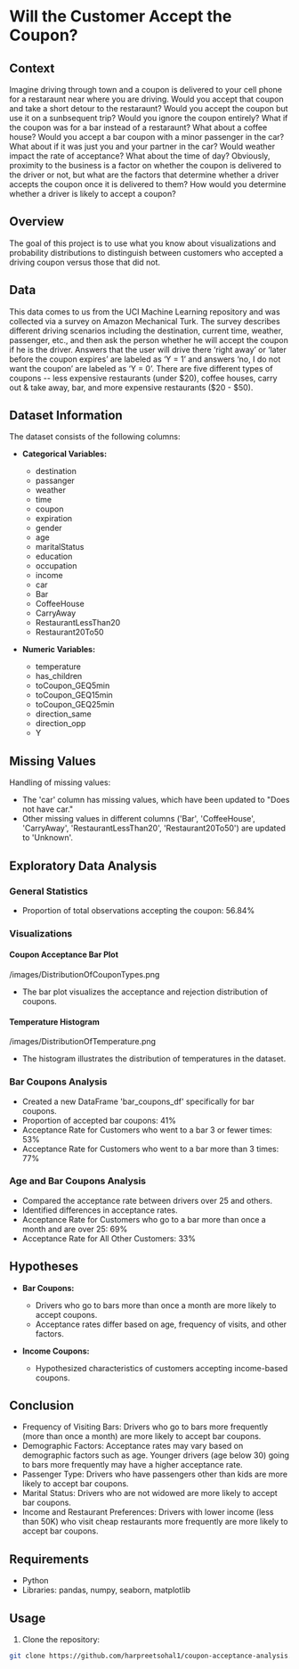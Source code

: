 # Will the Customer Accept the Coupon?

## Context
Imagine driving through town and a coupon is delivered to your cell phone for a restaraunt near where you are driving. Would you accept that coupon and take a short detour to the restaraunt? Would you accept the coupon but use it on a sunbsequent trip? Would you ignore the coupon entirely? What if the coupon was for a bar instead of a restaraunt? What about a coffee house? Would you accept a bar coupon with a minor passenger in the car? What about if it was just you and your partner in the car? Would weather impact the rate of acceptance? What about the time of day?
Obviously, proximity to the business is a factor on whether the coupon is delivered to the driver or not, but what are the factors that determine whether a driver accepts the coupon once it is delivered to them? How would you determine whether a driver is likely to accept a coupon?

## Overview
The goal of this project is to use what you know about visualizations and probability distributions to distinguish between customers who accepted a driving coupon versus those that did not.

## Data
This data comes to us from the UCI Machine Learning repository and was collected via a survey on Amazon Mechanical Turk. The survey describes different driving scenarios including the destination, current time, weather, passenger, etc., and then ask the person whether he will accept the coupon if he is the driver. Answers that the user will drive there ‘right away’ or ‘later before the coupon expires’ are labeled as ‘Y = 1’ and answers ‘no, I do not want the coupon’ are labeled as ‘Y = 0’. There are five different types of coupons -- less expensive restaurants (under $20), coffee houses, carry out & take away, bar, and more expensive restaurants ($20 - $50).

## Dataset Information
The dataset consists of the following columns:

- **Categorical Variables:**
  - destination
  - passanger
  - weather
  - time
  - coupon
  - expiration
  - gender
  - age
  - maritalStatus
  - education
  - occupation
  - income
  - car
  - Bar
  - CoffeeHouse
  - CarryAway
  - RestaurantLessThan20
  - Restaurant20To50

- **Numeric Variables:**
  - temperature
  - has_children
  - toCoupon_GEQ5min
  - toCoupon_GEQ15min
  - toCoupon_GEQ25min
  - direction_same
  - direction_opp
  - Y

## Missing Values
Handling of missing values:
- The 'car' column has missing values, which have been updated to "Does not have car."
- Other missing values in different columns ('Bar', 'CoffeeHouse', 'CarryAway', 'RestaurantLessThan20', 'Restaurant20To50') are updated to 'Unknown'.

## Exploratory Data Analysis

### General Statistics
- Proportion of total observations accepting the coupon: 56.84%

### Visualizations

#### Coupon Acceptance Bar Plot
/images/DistributionOfCouponTypes.png
- The bar plot visualizes the acceptance and rejection distribution of coupons.

#### Temperature Histogram
/images/DistributionOfTemperature.png
- The histogram illustrates the distribution of temperatures in the dataset.


### Bar Coupons Analysis
- Created a new DataFrame 'bar_coupons_df' specifically for bar coupons.
- Proportion of accepted bar coupons: 41%
- Acceptance Rate for Customers who went to a bar 3 or fewer times: 53%
- Acceptance Rate for Customers who went to a bar more than 3 times: 77%

### Age and Bar Coupons Analysis
- Compared the acceptance rate between drivers over 25 and others.
- Identified differences in acceptance rates.
- Acceptance Rate for Customers who go to a bar more than once a month and are over 25: 69%
- Acceptance Rate for All Other Customers: 33%


## Hypotheses

- **Bar Coupons:**
  - Drivers who go to bars more than once a month are more likely to accept coupons.
  - Acceptance rates differ based on age, frequency of visits, and other factors.

- **Income Coupons:**
  - Hypothesized characteristics of customers accepting income-based coupons.

## Conclusion

- Frequency of Visiting Bars: Drivers who go to bars more frequently (more than once a month) are more likely to accept bar coupons.
- Demographic Factors: Acceptance rates may vary based on demographic factors such as age. Younger drivers (age below 30) going to bars more frequently may have a higher acceptance rate.
- Passenger Type: Drivers who have passengers other than kids are more likely to accept bar coupons.
- Marital Status: Drivers who are not widowed are more likely to accept bar coupons.
- Income and Restaurant Preferences: Drivers with lower income (less than 50K) who visit cheap restaurants more frequently are more likely to accept bar coupons.


## Requirements
- Python
- Libraries: pandas, numpy, seaborn, matplotlib

## Usage

1. Clone the repository:

```bash
git clone https://github.com/harpreetsohal1/coupon-acceptance-analysis.git
